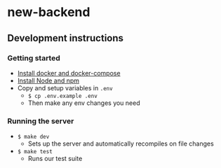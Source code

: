 # new-backend

## Development instructions
### Getting started
- [Install docker and docker-compose](https://docs.docker.com/compose/install/)
- [Install Node and npm](https://nodejs.org/en/)
- Copy and setup variables in `.env`
	- `$ cp .env.example .env`
  - Then make any env changes you need

### Running the server
- `$ make dev`
	- Sets up the server and automatically recompiles on file changes
- `$ make test`
	- Runs our test suite
